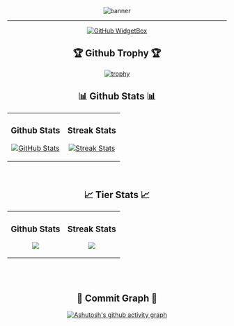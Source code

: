 <div align="center">
  
![banner](https://github.com/user-attachments/assets/33ae9755-4f18-4d83-97d7-21a7e62e5e2b)

------
[![GitHub WidgetBox](https://github-widgetbox.vercel.app/api/profile?username=JangHyeonChul&data=followers,repositories,stars,commits&theme=nautilus)](https://github.com/JangHyeonChul)

<h2 align="center">🏆 Github Trophy 🏆</h2>

[![trophy](https://github-profile-trophy.vercel.app/?username=JangHyeonChul)](https://github.com/ryo-ma/github-profile-trophy)

<h2 align="center">📊 Github Stats 📊</h2>
<table width="100%">
  <tr>
    <td width="50%">
      <h3 align="center"><strong>Github Stats</strong></h3>
      <p align="center">
        <a href="https://github.com/Kiran1689">
          <img align="center" src="https://github-readme-stats.vercel.app/api?username=JangHyeonChul&count_private=true&show_icons=true&theme=nightowl&bg_color=0,000000,441350&title_color=c56a90&text_color=ffffff&hide=prs,issues,contribs&show=reviews,prs_merged,prs_merged_percentage" alt="GitHub Stats" />
        </a>
      </p>
    </td>
    <td width="50%">
      <h3 align="center"><strong>Streak Stats</strong></h3>
      <p align="center">
        <a href="https://github.com/Kiran1689">
          <img align="center" src="https://streak-stats.demolab.com?user=JangHyeonChul&theme=nightowl&background=0,000000,441350&fire=ffeb95&ring=ffeb95&sideNums=ffffff&sideLabels=ffffff&dates=c56a90&currStreakNum=ffffff" alt="Streak Stats" />
        </a>
      </p>
    </td>
  </tr>
</table>
<br />

<h2 align="center">📈 Tier Stats 📈</h2>

<table width="100%">
  <tr>
    <td width="50%">
      <h3 align="center"><strong>Github Stats</strong></h3>
      <p align="center">
<a href="https://opgc.me/#/users/JangHyeonChul" target="_blank"><img src="https://prd-opgc-api.opgc.me/githubs/users/JangHyeonChul/tag/?theme=basic" /></a>
      </p>
    </td>
    <td width="50%">
      <h3 align="center"><strong>Streak Stats</strong></h3>
      <p align="center">
        <a href="https://solved.ac/wkdgus1136" target="_blank">
          <img src="http://mazassumnida.wtf/api/v2/generate_badge?boj=wkdgus1136" />
        </a>
      </p>
    </td>
  </tr>
</table>

<br><br>

<h2 align="center">🌟 Commit Graph 🌟</h2>

[![Ashutosh's github activity graph](https://github-readme-activity-graph.vercel.app/graph?username=JangHyeonChul&theme=react)](https://github.com/ashutosh00710/github-readme-activity-graph)

